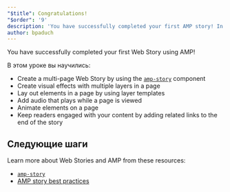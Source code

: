 ```yaml
---
"$title": Congratulations!
"$order": '9'
description: 'You have successfully completed your first AMP story! In this tutorial, you learned to: - Create a multi-page story by using the amp-story component'
author: bpaduch
---
```


You have successfully completed your first Web Story using AMP!

В этом уроке вы научились:

- Create a multi-page Web Story by using the [`amp-story`](../../../../documentation/components/reference/amp-story.md) component
- Create visual effects with multiple layers in a page
- Lay out elements in a page by using layer templates
- Add audio that plays while a page is viewed
- Animate elements on a page
- Keep readers engaged with your content by adding related links to the end of the story

## Следующие шаги

Learn more about Web Stories and AMP from these resources:

- [`amp-story`](../../../../documentation/components/reference/amp-story.md)
- [AMP story best practices](../../../../documentation/guides-and-tutorials/start/create_successful_stories.md)
